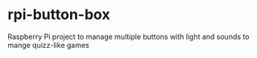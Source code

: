 # rpi-button-box
Raspberry Pi project to manage multiple buttons with light and sounds to mange quizz-like games
